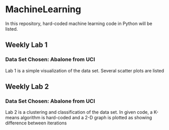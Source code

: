 # MachineLearning

In this repository, hard-coded machine learning code in Python will be listed.

## Weekly Lab 1
### Data Set Chosen: Abalone from UCI

Lab 1 is a simple visualization of the data set. Several scatter plots are listed

## Weekly Lab 2
### Data Set Chosen: Abalone from UCI

Lab 2 is a clustering and classification of the data set. In given code, a K-means
algorithm is hard-coded and a 2-D graph is plotted as showing difference between
iterations
